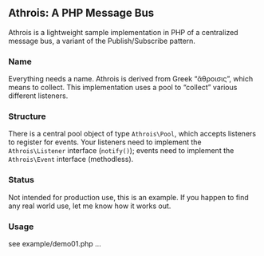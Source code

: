## Athrois: A PHP Message Bus

Athrois is a lightweight sample implementation in PHP of a centralized message bus, a variant of the Publish/Subscribe pattern.

### Name

Everything needs a name. Athrois is derived from Greek “ἄθροισις”, which means to collect. This implementation uses a pool to “collect” various different listeners.

### Structure

There is a central pool object of type ```Athrois\Pool```, which accepts listeners to register for events. Your listeners need to implement the ```Athrois\Listener``` interface (```notify()```); events need to implement the ```Athrois\Event``` interface (methodless).

### Status

Not intended for production use, this is an example. If you happen to find any real world use, let me know how it works out.

### Usage

see example/demo01.php …

